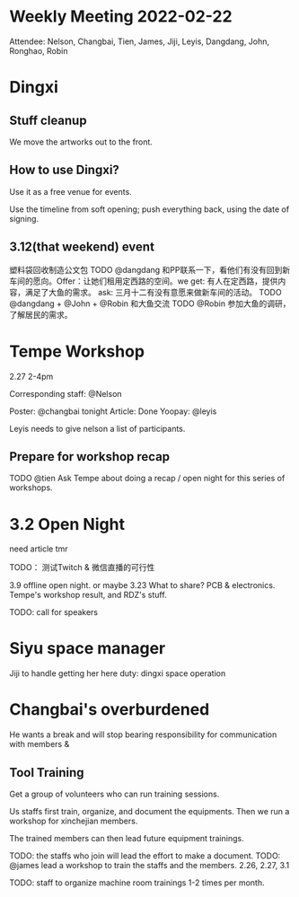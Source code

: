 Weekly Meeting 2022-02-22
========

Attendee: Nelson, Changbai, Tien, James, Jiji, Leyis, Dangdang, John, Ronghao, Robin

# Dingxi

## Stuff cleanup

We move the artworks out to the front.

## How to use Dingxi?

Use it as a free venue for events.

Use the timeline from soft opening; push everything back, using the date of signing.

## 3.12(that weekend) event

塑料袋回收制造公文包
TODO @dangdang 和PP联系一下，看他们有没有回到新车间的愿向。Offer：让她们租用定西路的空间。we get: 有人在定西路，提供内容，满足了大鱼的需求。
ask: 三月十二有没有意愿来做新车间的活动。
TODO @dangdang + @John + @Robin 和大鱼交流
TODO @Robin 参加大鱼的调研，了解居民的需求。

# Tempe Workshop

2.27 2-4pm

Corresponding staff: @Nelson

Poster: @changbai tonight
Article: Done
Yoopay: @leyis

Leyis needs to give nelson a list of participants.

## Prepare for workshop recap

TODO @tien Ask Tempe about doing a recap / open night for this series of workshops.

# 3.2 Open Night

need article tmr

TODO： 测试Twitch & 微信直播的可行性

3.9 offline open night. or maybe 3.23
What to share? PCB & electronics. Tempe's workshop result, and RDZ's stuff.

TODO: call for speakers 

# Siyu space manager

Jiji to handle getting her here
duty: dingxi space operation


# Changbai's overburdened

He wants a break and will stop bearing responsibility for communication with members & 

## Tool Training

Get a group of volunteers who can run training sessions.

Us staffs first train, organize, and document the equipments. Then we run a workshop for xinchejian members.

The trained members can then lead future equipment trainings.

TODO: the staffs who join will lead the effort to make a document.
TODO: @james lead a workshop to train the staffs and the members. 2.26, 2.27, 3.1

TODO: staff to organize machine room trainings 1-2 times per month.
